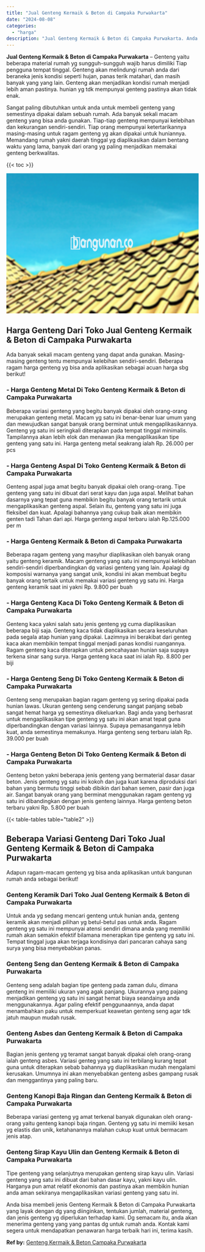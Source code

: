 ```yaml
---
title: "Jual Genteng Kermaik & Beton di Campaka Purwakarta"
date: "2024-08-08"
categories: 
  - "harga"
description: "Jual Genteng Kermaik & Beton di Campaka Purwakarta. Anda bisa membeli jenis Genteng Kermaik & Beton di Campaka Purwakarta yang layak dengan dg yang diinginka..."
---
```


**Jual Genteng Kermaik & Beton di Campaka Purwakarta** – Genteng yaitu beberapa material rumah yg sungguh-sungguh wajib harus dimiliki Tiap pengguna tempat tinggal. Genteng akan melindungi rumah anda dari beraneka jenis kondisi seperti hujan, panas terik matahari, dan masih banyak yang yang lain. Genteng akan menjadikan kondisi rumah menjadi lebih aman pastinya. hunian yg tdk mempunyai genteng pastinya akan tidak enak.

Sangat paling dibutuhkan untuk anda untuk membeli genteng yang semestinya dipakai dalam sebuah rumah. Ada banyak sekali macam genteng yang bisa anda gunakan. Tiap-tiap genteng mempunyai kelebihan dan kekurangan sendiri-sendiri. Tiap orang mempunyai ketertarikannya masing-masing untuk ragam genteng yg akan dipakai untuk huniannya. Memandang rumah yakni daerah tinggal yg diaplikasikan dalam bentang waktu yang lama, banyak dari orang yg paling menjadikan memakai genteng berkwalitas.

{{< toc >}}

![Jual Genteng Kermaik & Beton di Campaka Purwakarta](/images/genteng-minimalis-murah27.png)

## Harga Genteng Dari Toko Jual Genteng Kermaik & Beton di Campaka Purwakarta

Ada banyak sekali macam genteng yang dapat anda gunakan. Masing-masing genteng tentu mempunyai kelebihan sendiri-sendiri. Beberapa ragam harga genteng yg bisa anda aplikasikan sebagai acuan harga sbg berikut!

### \- Harga Genteng Metal Di Toko Genteng Kermaik & Beton di Campaka Purwakarta

Beberapa variasi genteng yang begitu banyak dipakai oleh orang-orang merupakan genteng metal. Macam yg satu ini benar-benar luar umum yang dan mewujudkan sangat banyak orang berminat untuk mengaplikasikannya. Genteng yg satu ini seringkali diterapkan pada tempat tinggal minimalis. Tampilannya akan lebih elok dan menawan jika mengaplikasikan tipe genteng yang satu ini. Harga genteng metal seakrang ialah Rp. 26.000 per pcs

### \- Harga Genteng Aspal Di Toko Genteng Kermaik & Beton di Campaka Purwakarta

Genteng aspal juga amat begitu banyak dipakai oleh orang-orang. Tipe genteng yang satu ini dibuat dari serat kayu dan juga aspal. Melihat bahan dasarnya yang tepat guna membikin begitu banyak orang tertarik untuk mengaplikasikan genteng aspal. Selain itu, genteng yang satu ini juga fleksibel dan kuat. Apalagi bahannya yang cukup baik akan membikin genten tadi Tahan dari api. Harga genteng aspal terbaru ialah Rp.125.000 per m

### \- Harga Genteng Kermaik & Beton di Campaka Purwakarta

Beberapa ragam genteng yang masyhur diaplikasikan oleh banyak orang yaitu genteng keramik. Macam genteng yang satu ini mempunyai kelebihan sendiri-sendiri diperbandingkan dg variasi genteng yang lain. Apalagi dg komposisi warnanya yang sangat unik, kondisi ini akan membuat begitu banyak orang tertaik untuk memakai variasi genteng yg satu ini. Harga genteng keramik saat ini yakni Rp. 9.800 per buah

### \- Harga Genteng Kaca Di Toko Genteng Kermaik & Beton di Campaka Purwakarta

Genteng kaca yakni salah satu jenis genteng yg cuma diaplikasikan beberapa biji saja. Genteng kaca tidak diaplikasikan secara keseluruhan pada segala atap hunian yang dipakai. Lazimnya ini berakibat dari genteg kaca akan membikin tempat tinggal menjadi panas kondisi ruangannya. Ragam genteng kaca diterapkan untuk pencahayaan hunian saja supaya terkena sinar sang surya. Harga genteng kaca saat ini ialah Rp. 8.800 per biji

### \- Harga Genteng Seng Di Toko Genteng Kermaik & Beton di Campaka Purwakarta

Genteng seng merupakan bagian ragam genteng yg sering dipakai pada hunian lawas. Ukuran genteng seng cenderung sangat panjang sebab sangat hemat harga yg semestinya dikeluarkan. Bagi anda yang berhasrat untuk mengaplikasikan tipe genteng yg satu ini akan amat tepat guna diperbandingkan dengan variasi lainnya. Supaya pemasangannya lebih kuat, anda semestinya memakunya. Harga genteng seng terbaru ialah Rp. 39.000 per buah

### \- Harga Genteng Beton Di Toko Genteng Kermaik & Beton di Campaka Purwakarta

Genteng beton yakni beberapa jenis genteng yang bermaterial dasar dasar beton. Jenis genteng yg satu ini kokoh dan juga kuat karena diproduksi dari bahan yang bermutu tinggi sebab dibikin dari bahan semen, pasir dan juga air. Sangat banyak orang yang berminat menggunakan ragam genteng yg satu ini dibandingkan dengan jenis genteng lainnya. Harga genteng beton terbaru yakni Rp. 5.800 per buah

{{< table-tables table="table2" >}}

## Beberapa Variasi Genteng Dari Toko Jual Genteng Kermaik & Beton di Campaka Purwakarta

Adapun ragam-macam genteng yg bisa anda aplikasikan untuk bangunan rumah anda sebagai berikut!

### Genteng Keramik Dari Toko Jual Genteng Kermaik & Beton di Campaka Purwakarta

Untuk anda yg sedang mencari genteng untuk hunian anda, genteng keramik akan menjadi pilihan yg betul-betul pas untuk anda. Ragam genteng yg satu ini mempunyai atensi sendiri dimana anda yang memiliki rumah akan semakin efektif bilamana menerapkan tipe genteng yg satu ini. Tempat tinggal juga akan terjaga kondisinya dari pancaran cahaya sang surya yang bisa menyebabkan panas.

### Genteng Seng dan Genteng Kermaik & Beton di Campaka Purwakarta

Genteng seng adalah bagian tipe genteng pada zaman dulu, dimana genteng ini memiliki ukuran yang agak panjang. Ukurannya yang pajang menjadikan genteng yg satu ini sangat hemat biaya seandainya anda menggunakannya. Agar paling efektif penggunaannya, anda dapat menambahkan paku untuk memperkuat keawetan genteng seng agar tdk jatuh maupun mudah rusak.

### Genteng Asbes dan Genteng Kermaik & Beton di Campaka Purwakarta

Bagian jenis genteng yg teramat sangat banyak dipakai oleh orang-orang ialah genteng asbes. Variasi genteg yang satu ini terbilang kurang tepat guna untuk diterapkan sebab bahannya yg diaplikasikan mudah mengalami kerusakan. Umumnya ini akan menyebabkan genteng asbes gampang rusak dan menggantinya yang paling baru.

### Genteng Kanopi Baja Ringan dan Genteng Kermaik & Beton di Campaka Purwakarta

Beberapa variasi genteng yg amat terkenal banyak digunakan oleh orang-orang yaitu genteng kanopi baja ringan. Genteng yg satu ini memiiki kesan yg elastis dan unik, ketahanannya malahan cukup kuat untuk bermacam jenis atap.

### Genteng Sirap Kayu Ulin dan Genteng Kermaik & Beton di Campaka Purwakarta

Tipe genteng yang selanjutnya merupakan genteng sirap kayu ulin. Variasi genteng yang satu ini dibuat dari bahan dasar kayu, yakni kayu ulin. Harganya pun amat relatif ekonomis dan pastinya akan membikin hunian anda aman sekiranya mengaplikasikan variasi genteng yang satu ini.

Anda bisa membeli jenis Genteng Kermaik & Beton di Campaka Purwakarta yang layak dengan dg yang diinginkan, tentukan jumlah, material genteng, dan jenis genteng yg diperlukan terhadap kami. Dg semacam itu, anda akan menerima genteng yang yang pantas dg untuk rumah anda. Kontak kami segera untuk mendapatkan penawaran harga terbaik hari ini, terima kasih.

**Ref by:**  [Genteng Kermaik & Beton  Campaka Purwakarta](https://id.wikipedia.org/wiki/Genteng)
